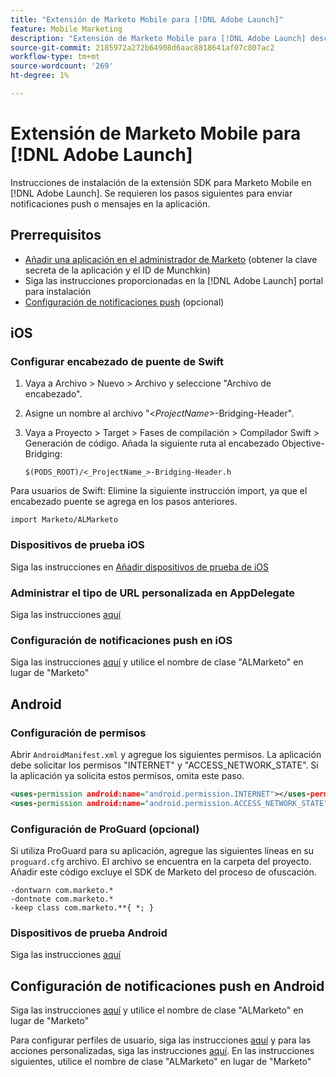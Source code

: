 ```yaml
---
title: "Extensión de Marketo Mobile para [!DNL Adobe Launch]"
feature: Mobile Marketing
description: "Extensión de Marketo Mobile para [!DNL Adobe Launch] descripción general"
source-git-commit: 2185972a272b64908d6aac8818641af07c807ac2
workflow-type: tm+mt
source-wordcount: '269'
ht-degree: 1%

---
```



# Extensión de Marketo Mobile para [!DNL Adobe Launch]

Instrucciones de instalación de la extensión SDK para Marketo Mobile en [!DNL Adobe Launch]. Se requieren los pasos siguientes para enviar notificaciones push o mensajes en la aplicación.

## Prerrequisitos

- [Añadir una aplicación en el administrador de Marketo](https://experienceleague.adobe.com/en/docs/marketo/using/product-docs/mobile-marketing/admin/add-a-mobile-app) (obtener la clave secreta de la aplicación y el ID de Munchkin)
- Siga las instrucciones proporcionadas en la [!DNL Adobe Launch] portal para instalación
- [Configuración de notificaciones push](push-notifications.md) (opcional)

## iOS

### Configurar encabezado de puente de Swift

1. Vaya a Archivo > Nuevo > Archivo y seleccione &quot;Archivo de encabezado&quot;.
1. Asigne un nombre al archivo &quot;&lt;_ProjectName_>-Bridging-Header&quot;.
1. Vaya a Proyecto > Target > Fases de compilación > Compilador Swift > Generación de código. Añada la siguiente ruta al encabezado Objective-Bridging:

   `$(PODS_ROOT)/<_ProjectName_>-Bridging-Header.h`

Para usuarios de Swift: Elimine la siguiente instrucción import, ya que el encabezado puente se agrega en los pasos anteriores.

`import Marketo/ALMarketo`

### Dispositivos de prueba iOS

Siga las instrucciones en [Añadir dispositivos de prueba de iOS](installation.md#ios_test_devices)

### Administrar el tipo de URL personalizada en AppDelegate

Siga las instrucciones [aquí](installation.md#ios_test_devices)

### Configuración de notificaciones push en iOS

Siga las instrucciones [aquí](push-notifications.md) y utilice el nombre de clase &quot;ALMarketo&quot; en lugar de &quot;Marketo&quot;

## Android

### Configuración de permisos

Abrir `AndroidManifest.xml` y agregue los siguientes permisos. La aplicación debe solicitar los permisos &quot;INTERNET&quot; y &quot;ACCESS_NETWORK_STATE&quot;. Si la aplicación ya solicita estos permisos, omita este paso.

```xml
<uses‐permission android:name="android.permission.INTERNET"></uses‐permission>
<uses‐permission android:name="android.permission.ACCESS_NETWORK_STATE"></uses‐permission>
```

### Configuración de ProGuard (opcional)

Si utiliza ProGuard para su aplicación, agregue las siguientes líneas en su `proguard.cfg` archivo. El archivo se encuentra en la carpeta del proyecto. Añadir este código excluye el SDK de Marketo del proceso de ofuscación.

```
-dontwarn com.marketo.*
-dontnote com.marketo.*
-keep class com.marketo.**{ *; }
```

### Dispositivos de prueba Android

Siga las instrucciones [aquí](installation.md#android_test_devices)

## Configuración de notificaciones push en Android

Siga las instrucciones [aquí](installation.md#android_firebase_cloud_messaging_support) y utilice el nombre de clase &quot;ALMarketo&quot; en lugar de &quot;Marketo&quot;

Para configurar perfiles de usuario, siga las instrucciones [aquí](user-profiles.md) y para las acciones personalizadas, siga las instrucciones [aquí](custom-actions.md#android_custom_action). En las instrucciones siguientes, utilice el nombre de clase &quot;ALMarketo&quot; en lugar de &quot;Marketo&quot;

